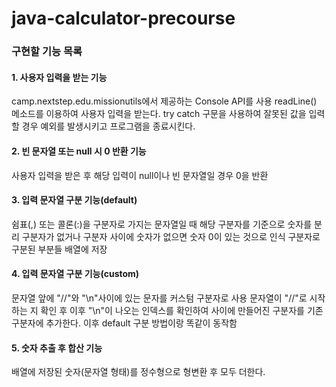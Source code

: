 # java-calculator-precourse

### 구현할 기능 목록
#### 1. 사용자 입력을 받는 기능
camp.nextstep.edu.missionutils에서 제공하는 Console API를 사용
readLine() 메소드를 이용하여 사용자 입력을 받는다.
try catch 구문을 사용하여 잘못된 값을 입력할 경우 예외를 발생시키고 프로그램을 종료시킨다.

#### 2. 빈 문자열 또는 null 시 0 반환 기능
사용자 입력을 받은 후 해당 입력이 null이나 빈 문자열일 경우 0을 반환

#### 3. 입력 문자열 구분 기능(default)
쉼표(,) 또는 콜론(:)을 구분자로 가지는 문자열일 때 해당 구분자를 기준으로 숫자를 분리
구분자가 없거나 구분자 사이에 숫자가 없으면 숫자 0이 있는 것으로 인식
구분자로 구분된 부분들 배열에 저장

#### 4. 입력 문자열 구분 기능(custom)
문자열 앞에 "//"와 "\n"사이에 있는 문자를 커스텀 구분자로 사용
문자열이 "//"로 시작하는 지 확인 후 이후 "\n"이 나오는 인덱스를 확인하여 사이에 만들어진 구분자를 기존 구분자에 추가한다.
이후 default 구분 방법이랑 똑같이 동작함

#### 5. 숫자 추출 후 합산 기능
배열에 저장된 숫자(문자열 형태)를 정수형으로 형변환 후 모두 더한다.
